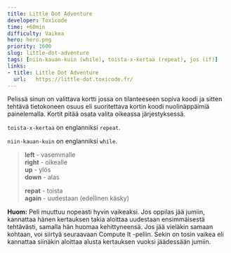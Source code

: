 ```yaml
---
title: Little Dot Adventure
developer: Toxicode
time: +60min
difficulty: Vaikea
hero: hero.png
priority: 1600
slug: little-dot-adventure
tags: [niin-kauan-kuin (while), toista-x-kertaa (repeat), jos (if)]
links:
- title: Little Dot Adventure
  url:   https://little-dot.toxicode.fr/
---
```


Pelissä sinun on valittava kortti jossa on tilanteeseen sopiva koodi ja sitten tehtävä tietokoneen osuus eli suoritettava kortin koodi nuolinäppäimiä painelemalla. Kortit pitää osata valita oikeassa järjestyksessä.

`toista-x-kertaa` on englanniksi `repeat`.

`niin-kauan-kuin` on englanniksi `while`.


> **left** - vasemmalle \
> **right** - oikealle \
> **up** - ylös \
> **down** - alas
>
> **repat** - toista \
> **again** - uudestaan (edellinen käsky)

**Huom:** Peli muuttuu nopeasti hyvin vaikeaksi. Jos oppilas jää jumiin, kannattaa hänen kertauksen takia aloittaa uudestaan ensimmäisestä tehtävästi, samalla hän huomaa kehittyneensä. Jos jää vieläkin samaan kohtaan, voi siirtyä seuraavaan Compute It -peliin. Sekin on tosin vaikea eli kannattaa siinäkin aloittaa alusta kertauksen vuoksi jäädessään jumiin.
